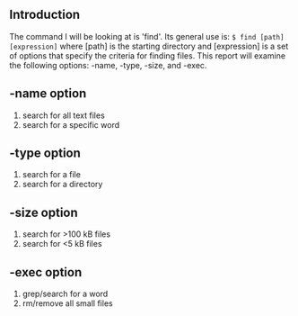## Introduction
The command I will be looking at is 'find'. Its general use is:
`$ find [path] [expression]`
where \[path] is the starting directory and \[expression] is a set of options that specify the criteria for finding files. This report will examine the following options: -name, -type, -size, and -exec.

## -name option
1. search for all text files
2. search for a specific word

## -type option
1. search for a file
2. search for a directory

## -size option
1. search for >100 kB files
2. search for <5 kB files

## -exec option
1. grep/search for a word
2. rm/remove all small files

